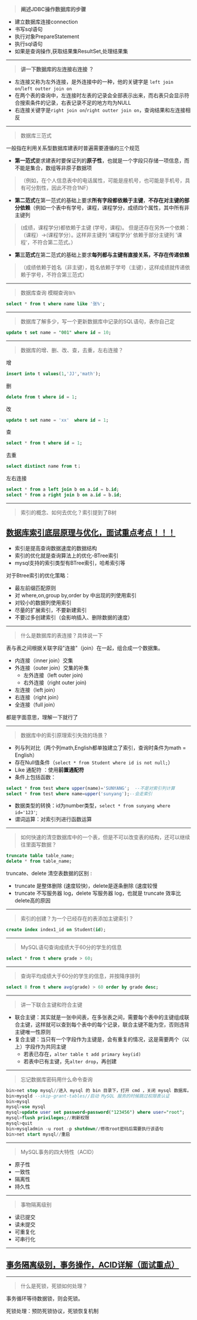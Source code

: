 > **阐述JDBC操作数据库的步骤**

 - 建立数据库连接connection
 - 书写sql语句
 - 执行对象PrepareStatement
 - 执行sql语句
 - 如果是查询操作,获取结果集ResultSet,处理结果集

----------------------------------------
> **讲一下数据库的左连接右连接 ？**

- 左连接又称为左外连接，是外连接中的一种，他的关键字是 `left join on`/`left outter join on`
- 在两个表的查询中，左连接时左表的记录会全部表示出来，而右表只会显示符合搜索条件的记录，右表记录不足的地方均为NULL
- 右连接关键字是`right join on`/`right outter join on`，查询结果和左连接相反
----------------------------------------------------
> 数据库三范式

一般指在利用关系型数据库建表时普遍需要遵循的三个规范

 - **第一范式**要求建表时要保证列的**原子性**，也就是一个字段只存储一项信息，而不能是集合，数组等非原子数据项

>    （例如，在个人信息表中的电话属性，可能是座机号，也可能是手机号，具有可分割性，因此不符合1NF）

 - **第二范式**在第一范式的基础上要求**所有字段都依赖于主键**，**不存在对主键的部分依赖**（例如一个表中有学号，课程，课程学分，成绩四个属性，其中所有非主键列 

> (成绩，课程学分)都依赖于主键 (学号，课程)。 但是还存在另外一个依赖：（课程）->(课程学分）。这样非主键列 ‘课程学分‘ 依赖于部分主键列 ’课程‘，不符合第二范式。）

 - **第三范式**在第二范式的基础上要求**每列都与主键有直接关系，不存在传递依赖**

> （成绩依赖于姓名（非主键），姓名依赖于学号（主键），这样成绩就传递依赖于学号，不符合第三范式）
>
> 
--------------------------------------------------------------------
> 数据库查询  模糊查询`张%`

```sql
select * from t where name like '张%';
```
___

> 数据库了解多少，写一个更新数据库中记录的SQL语句，表你自己定

```sql
update t set name = "001" where id = 10;
```

-------------

> 数据库的增、删、改、查，去重，左右连接？

增

```sql
insert into t values(1,'JJ','math');
```
删
```sql
delete from t where id = 1;
```
改
```sql
update t set name = 'xx'  where id = 1;
```
查
```sql
select * from t where id = 1;
```
去重
```sql
select distinct name from t；
```
左右连接
```sql
select * from a left join b on a.id = b.id;
select * from a right join b on a.id = b.id;
```
---

> 索引的概念、如何去优化？索引提到了B树

## [数据库索引底层原理与优化，面试重点考点！！！](https://blog.csdn.net/weixin_43508555/article/details/104580040)
- 索引是提高查询数据速度的数据结构
- 索引的优化就是查询算法上的优化-BTree索引
- mysql支持的索引类型有BTree索引，哈希索引等

对于Btree索引的优化策略：

  -  最左前缀匹配原则
   -    对 where,on,group by,order by 中出现的列使用索引
  - 对较小的数据列使用索引
- 尽量的扩展索引，不要新建索引
 - 不要过多创建索引（会影响插入、删除数据的速度）

---

> 什么是数据库的表连接？具体说一下

表与表之间根据关联字段"连接"（join）在一起，组合成一个数据集。
- 内连接（inner join）交集
- 外连接（outer join）交集的补集
    - 左外连接（left outer join) 
    - 右外连接（right outer join)
- 左连接（left join）
- 右连接（right join）
- 全连接（full join）

都是字面意思，理解一下就行了

---

> 数据库中的索引原理索引失效的场景？

- 列与列对比（两个列math,English都单独建立了索引，查询时条件为math = English）
- 存在Null值条件（`select * from Student where id is not null;`）
- Like 通配符 ：使用**前置通配符**
- 条件上包括函数：
 ```sql
select * from test where upper(name)='SUNYANG';  --不是对索引列计算                           
select * from test where name=upper('sunyang');--会走索引  
 ```

- 数据类型的转换：id为number类型，`select * from sunyang where id='123'`;
- 谓词运算：对索引列进行函数运算

---

> 如何快速的清空数据库中的一个表，但是不可以改变表的结构，还可以继续往里面写数据？

```sql
truncate table table_name;
delete * from table_name;
```
truncate、delete 清空表数据的区别 :
-  truncate 是整体删除 (速度较快)，delete是逐条删除 (速度较慢
-  truncate 不写服务器 log，delete 写服务器 log，也就是 truncate 效率比 delete高的原因

---

> 索引的创建？为一个已经存在的表添加主键索引？

```sql
create index index1_id on Student(id);
```

---

> MySQL语句查询成绩大于60分的学生的信息

```sql
select * from t where grade > 60;
```
---
> 查询平均成绩大于60分的学生的信息，并按降序排列

```sql
select 8 from t where avg(grade) > 60 order by grade desc;
```
-----

> 讲一下联合主键和符合主键

- 联合主键：其实就是一张中间表，在多张表之间，需要每个表中的主键组成联合主键，这样就可以查到每个表中的每个记录，联合主键不能为空，否则违背主键唯一性原则
- 复合主键：当只有一个字段作为主键是，会有重复的情况，这是需要两个（以上）字段作为共同主键
	- 若表已存在，`alter table t add primary key(id)`
	- 若表中已有主键，先`alter drop`，再创建
---

> 忘记数据库密码用什么命令查询

```sql
bin>net stop mysql//进入 mysql 的 bin 目录下，打开 cmd ，关闭 mysql 数据库。
bin>mysqld --skip-grant-tables//启动 MySQL 服务的时候跳过权限表认证
bin>mysql
mysql>use mysql
mysql>update user set password=password("123456") where user="root";
mysql>flush privileges;//刷新权限
mysql>quit
bin>mysqladmin -u root -p shutdown//修改root密码后需要执行该语句
bin>net start mysql//重启       
```
---

> MySQL事务的四大特性（ACID）
 - 原子性
 - 一致性
 - 隔离性
 - 持久性
---
> 事物隔离级别
 - 读已提交
 - 读未提交
 - 可重复化
 - 可串行化
---
## [事务隔离级别，事务操作，ACID详解（面试重点）](https://blog.csdn.net/weixin_43508555/article/details/104593887)
---
> 什么是死锁，死锁如何处理？

事务循环等待数据锁，则会死锁。

死锁处理：预防死锁协议，死锁恢复机制